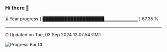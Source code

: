 ### Hi there 👋

⏳ Year progress { ████████████████████▁▁▁▁▁▁▁▁▁▁ } 67.35 %

---

⏰ Updated on Tue, 03 Sep 2024 12:07:54 GMT

![Progress Bar CI](https://github.com/liununu/liununu/workflows/Progress%20Bar%20CI/badge.svg)
